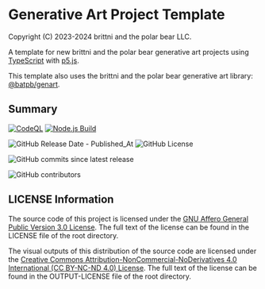 # Generative Art Project Template

Copyright (C) 2023-2024 brittni and the polar bear LLC.

A template for new brittni and the polar bear generative art projects using [TypeScript](https://www.typescriptlang.org/) with [p5.js](https://p5js.org/).

This template also uses the brittni and the polar bear generative art
library: [@batpb/genart](https://www.npmjs.com/package/@batpb/genart).

## Summary

[![CodeQL](https://github.com/brittni-and-the-polar-bear/generative-art-project-template/actions/workflows/codeql.yml/badge.svg)](https://github.com/brittni-and-the-polar-bear/generative-art-project-template/actions/workflows/codeql.yml)
[![Node.js Build](https://github.com/brittni-and-the-polar-bear/generative-art-project-template/actions/workflows/node-build.yml/badge.svg)](https://github.com/brittni-and-the-polar-bear/generative-art-project-template/actions/workflows/node-build.yml)

![GitHub Release Date - Published_At](https://img.shields.io/github/release-date/brittni-and-the-polar-bear/generative-art-project-template) ![GitHub License](https://img.shields.io/github/license/brittni-and-the-polar-bear/generative-art-project-template)

![GitHub commits since latest release](https://img.shields.io/github/commits-since/brittni-and-the-polar-bear/generative-art-project-template/latest)

![GitHub contributors](https://img.shields.io/github/contributors-anon/brittni-and-the-polar-bear/generative-art-project-template)

## LICENSE Information

The source code of this project is licensed under
the [GNU Affero General Public Version 3.0 License](https://www.gnu.org/licenses/agpl-3.0.en.html).
The full text of the license can be found in the LICENSE file of the root directory.

The visual outputs of this distribution of the source code are licensed under the
[Creative Commons Attribution-NonCommercial-NoDerivatives 4.0 International (CC BY-NC-ND 4.0) License](https://creativecommons.org/licenses/by-nc-nd/4.0/).
The full text of the license can be found in the OUTPUT-LICENSE file of the root directory.
